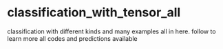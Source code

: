 # classification_with_tensor_all
classification with different kinds and many examples all in here. follow to learn more all codes and predictions available
